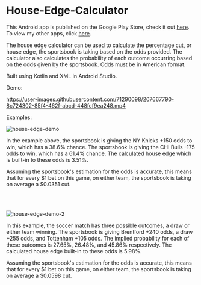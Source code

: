 # House-Edge-Calculator

This Android app is published on the Google Play Store, check it out [here](https://play.google.com/store/apps/details?id=com.odds.bet). To view my other apps, click [here](https://play.google.com/store/apps/developer?id=David+Hudson+Apps).

The house edge calculator can be used to calculate the percentage cut, or house edge, the sportsbook is taking based on the odds provided. The calculator also calculates the probability of each outcome occurring based on the odds given by the sportsbook. Odds must be in American format.

Built using Kotlin and XML in Android Studio.


Demo:

https://user-images.githubusercontent.com/71290098/207667790-8c724302-85f4-462f-abcd-448fcf9ea248.mp4

Examples:

![house-edge-demo](https://user-images.githubusercontent.com/71290098/207718410-8ced4a11-467d-4ac8-8a63-6f73901aeabd.png)

In the example above, the sportsbook is giving the NY Knicks +150 odds to win, which has a 38.6% chance. The sportsbook is giving the CHI Bulls -175 odds to win, which has a 61.4% chance. The calculated house edge which is built-in to these odds is 3.51%.

Assuming the sportsbook's estimation for the odds is accurate, this means that for every $1 bet on this game, on either team, the sportsbook is taking on average a $0.0351 cut.

<br><br>

![house-edge-demo-2](https://user-images.githubusercontent.com/71290098/207719459-a87b46a7-43df-4b4a-ba3a-4d3d84a27ee0.png)

In this example, the soccer match has three possible outcomes, a draw or either team winning. The sportsbook is giving Brentford +240 odds, a draw +255 odds, and Tottenham +105 odds. The implied probability for each of these outcomes is 27.65%, 26.48%, and 45.86% respectively. The calculated house edge built-in to these odds is 5.98%.

Assuming the sportsbook's estimation for the odds is accurate, this means that for every $1 bet on this game, on either team, the sportsbook is taking on average a $0.0598 cut.

